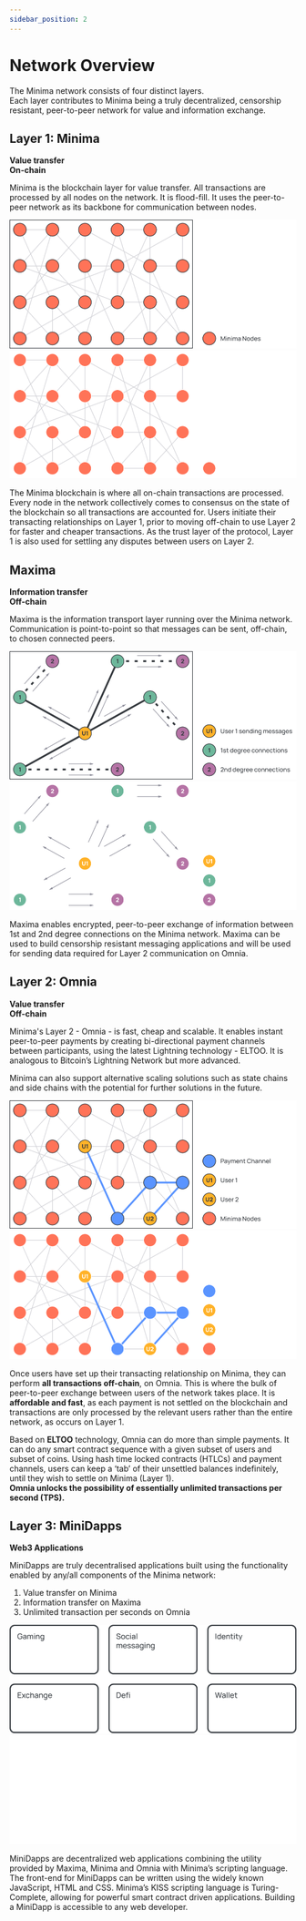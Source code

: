 ```yaml
---
sidebar_position: 2
---
```


# Network Overview

The Minima network consists of four distinct layers. <br/>
Each layer contributes to Minima being a truly decentralized, censorship resistant, peer-to-peer network for value and information exchange.

## Layer 1: Minima
**Value transfer<br />
On-chain**

Minima is the blockchain layer for value transfer. All transactions are processed by all nodes on the network. It is flood-fill. It uses the peer-to-peer network as its backbone for communication between nodes.

![Minima](/img/network/minimaLayer1Lm.svg#gh-light-mode-only)![Minima](/img/network/minimaLayer1Dm.svg#gh-dark-mode-only)

The Minima blockchain is where all on-chain transactions are processed. Every node in the network collectively comes to consensus on the state of the blockchain so all transactions are accounted for.
Users initiate their transacting relationships on Layer 1, prior to moving off-chain to use Layer 2 for faster and cheaper transactions. As the trust layer of the protocol, Layer 1 is also used for settling any disputes between users on Layer 2.

## Maxima
**Information transfer<br />
Off-chain**

Maxima is the information transport layer running over the Minima network. <br/>
Communication is point-to-point so that messages can be sent, off-chain, to chosen connected peers.

![Minima](/img/network/maximaLm.svg#gh-light-mode-only)![Minima](/img/network/maximaDm.svg#gh-dark-mode-only)

Maxima enables encrypted, peer-to-peer exchange of information between 1st and 2nd degree connections on the Minima network.
Maxima can be used to build censorship resistant messaging applications and will be used for sending data required for Layer 2 communication on Omnia.

## Layer 2: Omnia
**Value transfer<br /> 
Off-chain**

Minima's Layer 2 - Omnia - is fast, cheap and scalable. It enables instant peer-to-peer payments by creating bi-directional payment channels between participants, using the latest Lightning technology - ELTOO. It is analogous to Bitcoin’s Lightning Network but more advanced.

Minima can also support alternative scaling solutions such as state chains and side chains with the potential for further solutions in the future. 

![Minima](/img/network/layer2ArchitectureLm.svg#gh-light-mode-only)![Minima](/img/network/layer2ArchitectureDm.svg#gh-dark-mode-only)

Once users have set up their transacting relationship on Minima, they can perform **all transactions off-chain**, on Omnia. This is where the bulk of peer-to-peer exchange between users of the network takes place. It is **affordable and fast**, as each payment is not settled on the blockchain and transactions are only processed by the relevant users rather than the entire network, as occurs on Layer 1.

Based on **ELTOO** technology, Omnia can do more than simple payments. It can do any smart contract sequence with a given subset of users and subset of coins. Using hash time locked contracts (HTLCs) and payment channels, users can keep a ‘tab’ of their unsettled balances indefinitely, until they wish to settle on Minima (Layer 1).<br/> 
**Omnia unlocks the possibility of essentially unlimited transactions per second (TPS).**

## Layer 3: MiniDapps
**Web3 Applications**

MiniDapps are truly decentralised applications built using the functionality enabled by any/all components of the Minima network:
1. Value transfer on Minima
2. Information transfer on Maxima
3. Unlimited transaction per seconds on Omnia

![Minima](/img/network/miniDappsLm.svg#gh-light-mode-only)![Minima](/img/network/miniDappsDm.svg#gh-dark-mode-only)

MiniDapps are decentralized web applications combining the utility provided by Maxima, Minima and Omnia with Minima’s scripting language. The front-end for MiniDapps can be written using the widely known JavaScript, HTML and CSS.
Minima’s KISS scripting language is Turing-Complete, allowing for powerful smart contract driven applications. Building a MiniDapp is accessible to any web developer.
